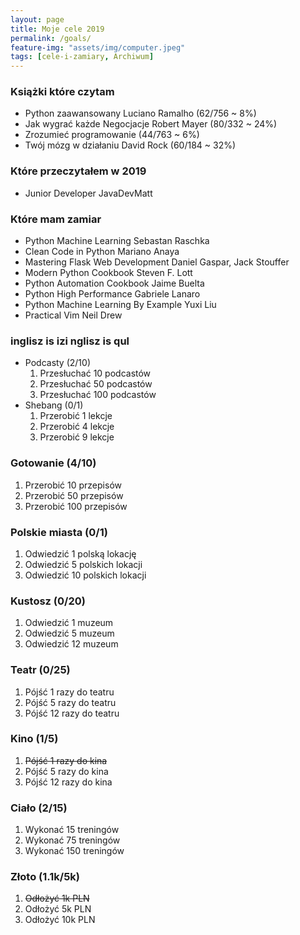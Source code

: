```yaml
---
layout: page
title: Moje cele 2019
permalink: /goals/
feature-img: "assets/img/computer.jpeg"
tags: [cele-i-zamiary, Archiwum]
---
```


### Książki które czytam

* Python zaawansowany Luciano Ramalho (62/756 ~ 8%) 
* Jak wygrać każde Negocjacje Robert Mayer (80/332 ~ 24%)
* Zrozumieć programowanie (44/763 ~ 6%) 
* Twój mózg w działaniu David Rock (60/184 ~ 32%)

### Które przeczytałem w 2019

* Junior Developer JavaDevMatt

### Które mam zamiar

* Python Machine Learning Sebastan Raschka 
* Clean Code in Python Mariano Anaya
* Mastering Flask Web Development Daniel Gaspar, Jack Stouffer
* Modern Python Cookbook Steven F. Lott
* Python Automation Cookbook Jaime Buelta
* Python High Performance Gabriele Lanaro
* Python Machine Learning By Example Yuxi Liu
* Practical Vim Neil Drew

### inglisz is izi nglisz is qul

* Podcasty (2/10)
  1. Przesłuchać 10 podcastów
  2. Przesłuchać 50 podcastów
  3. Przesłuchać 100 podcastów
* Shebang (0/1)
  1. Przerobić 1 lekcje
  2. Przerobić 4 lekcje
  3. Przerobić 9 lekcje

### Gotowanie (4/10)

1. Przerobić 10 przepisów
2. Przerobić 50 przepisów 
3. Przerobić 100 przepisów 

### Polskie miasta (0/1)
1. Odwiedzić 1 polską lokację
2. Odwiedzić 5 polskich lokacji
3. Odwiedzić 10 polskich lokacji

### Kustosz (0/20)
1. Odwiedzić 1 muzeum
2. Odwiedzić 5 muzeum
3. Odwiedzić 12 muzeum

### Teatr (0/25)
1. Pójść 1 razy do teatru
2. Pójść 5 razy do teatru
3. Pójść 12 razy do teatru

### Kino (1/5)
1. ~~Pójść 1 razy do kina~~ 
2. Pójść 5 razy do kina
3. Pójść 12 razy do kina

### Ciało (2/15)
1. Wykonać 15 treningów
2. Wykonać 75 treningów
3. Wykonać 150 treningów

### Złoto (1.1k/5k)

1. ~~Odłożyć 1k PLN~~
2. Odłożyć 5k PLN
3. Odłożyć 10k PLN